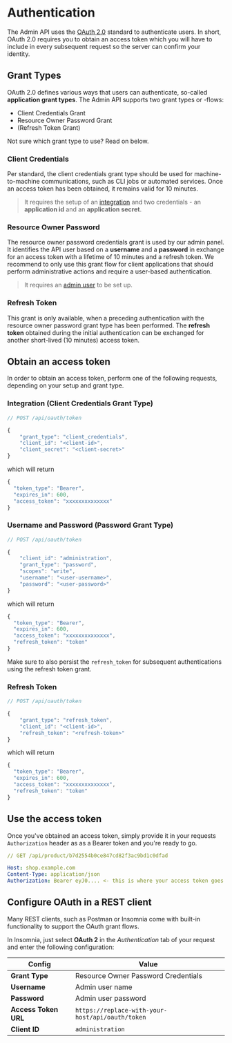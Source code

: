 # Authentication

The Admin API uses the [OAuth 2.0](https://oauth.net/2/) standard to authenticate users. In short, OAuth 2.0 requires you to obtain an access token which you will have to include in every subsequent request so the server can confirm your identity.

## Grant Types

OAuth 2.0 defines various ways that users can authenticate, so-called **application grant types**. The Admin API supports two grant types or -flows:

* Client Credentials Grant
* Resource Owner Password Grant
* \(Refresh Token Grant\)

Not sure which grant type to use? Read on below.

### Client Credentials

Per standard, the client credentials grant type should be used for machine-to-machine communications, such as CLI jobs or automated services. Once an access token has been obtained, it remains valid for 10 minutes.

> It requires the setup of an [integration](https://docs.shopware.com/en/shopware-6-en/settings/system/integrationen?category=shopware-6-en/settings/system) and two credentials - an **application id** and an **application secret**.

### Resource Owner Password

The resource owner password credentials grant is used by our admin panel. It identifies the API user based on a **username** and a **password** in exchange for an access token with a lifetime of 10 minutes and a refresh token. We recommend to only use this grant flow for client applications that should perform administrative actions and require a user-based authentication.

> It requires an [admin user](https://docs.shopware.com/en/shopware-6-en/settings/system/user?category=shopware-6-en/settings/system#new-user) to be set up.


### Refresh Token

This grant is only available, when a preceding authentication with the resource owner password grant type has been performed. The **refresh token** obtained during the initial authentication can be exchanged for another short-lived \(10 minutes\) access token.

## Obtain an access token

In order to obtain an access token, perform one of the following requests, depending on your setup and grant type.

### Integration (Client Credentials Grant Type)

```javascript
// POST /api/oauth/token

{
    "grant_type": "client_credentials",
    "client_id": "<client-id>",
    "client_secret": "<client-secret>"
}
```

which will return

```javascript
{
  "token_type": "Bearer",
  "expires_in": 600,
  "access_token": "xxxxxxxxxxxxxx"
}
```

### Username and Password (Password Grant Type)
```javascript
// POST /api/oauth/token

{
    "client_id": "administration",
    "grant_type": "password",
    "scopes": "write",
    "username": "<user-username>",
    "password": "<user-password>"
}
```

which will return

```javascript
{
  "token_type": "Bearer",
  "expires_in": 600,
  "access_token": "xxxxxxxxxxxxxx",
  "refresh_token": "token"
}
```

Make sure to also persist the `refresh_token` for subsequent authentications using the refresh token grant.

### Refresh Token

```javascript
// POST /api/oauth/token

{
    "grant_type": "refresh_token",
    "client_id": "<client-id>",
    "refresh_token": "<refresh-token>"
}
```

which will return

```javascript
{
  "token_type": "Bearer",
  "expires_in": 600,
  "access_token": "xxxxxxxxxxxxxx",
  "refresh_token": "token"
}
```

## Use the access token

Once you've obtained an access token, simply provide it in your requests `Authorization` header as as a Bearer token and you're ready to go.

```yaml
// GET /api/product/b7d2554b0ce847cd82f3ac9bd1c0dfad

Host: shop.example.com
Content-Type: application/json
Authorization: Bearer eyJ0.... <- this is where your access token goes
```

## Configure OAuth in a REST client

Many REST clients, such as Postman or Insomnia come with built-in functionality to support the OAuth grant flows.

In Insomnia, just select **OAuth 2** in the *Authentication* tab of your request and enter the following configuration:

| Config               | Value                                             |
|--------------------- | ------------------------------------------------- |
| **Grant Type**       | Resource Owner Password Credentials               |
| **Username**         | Admin user name                                   |
| **Password**         | Admin user password                               |
| **Access Token URL** | `https://replace-with-your-host/api/oauth/token`  |
| **Client ID**        | `administration`                                  |

